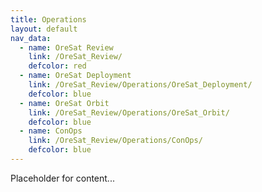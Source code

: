 ```yaml
---
title: Operations
layout: default
nav_data:
  - name: OreSat Review
    link: /OreSat_Review/
    defcolor: red
  - name: OreSat Deployment
    link: /OreSat_Review/Operations/OreSat_Deployment/
    defcolor: blue
  - name: OreSat Orbit
    link: /OreSat_Review/Operations/OreSat_Orbit/
    defcolor: blue
  - name: ConOps
    link: /OreSat_Review/Operations/ConOps/
    defcolor: blue
---
```



Placeholder for content...
